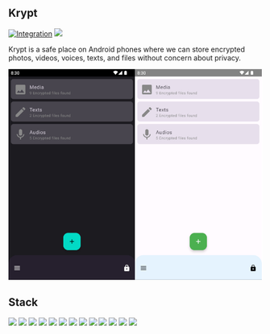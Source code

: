 ## Krypt

[![Integration](https://github.com/mehdiyari/krypt/actions/workflows/Integration.yml/badge.svg)](https://github.com/mehdiyari/krypt/actions/workflows/Integration.yml) ![](https://img.shields.io/badge/License-Apache%20-green?style=plastic) <br>

Krypt is a safe place on Android phones where we can store encrypted photos, videos, voices, texts,
and
files without concern about privacy.

![](assets/krypt.jpg)

## Stack

![](https://img.shields.io/badge/Kotlin-%20-blue) ![](https://img.shields.io/badge/Hilt-%20-green) ![](https://img.shields.io/badge/Compose-%20-blue) ![](https://img.shields.io/badge/Gradle-%20-yellowgreen) ![](https://img.shields.io/badge/MVVM-%20-blue) ![](https://img.shields.io/badge/NavComponent-%20-brightgreen) ![](https://img.shields.io/badge/ExoPlayer-%20-lightgrey) ![](https://img.shields.io/badge/Mockk-%20-lightblue) ![](https://img.shields.io/badge/Coroutines-%20-yellowgreen) ![](https://img.shields.io/badge/Moshi-%20-orange) ![](https://img.shields.io/badge/Room-%20-purple) ![](https://img.shields.io/badge/Espresso-%20-yellow) ![](https://img.shields.io/badge/Junit-%20-green)

